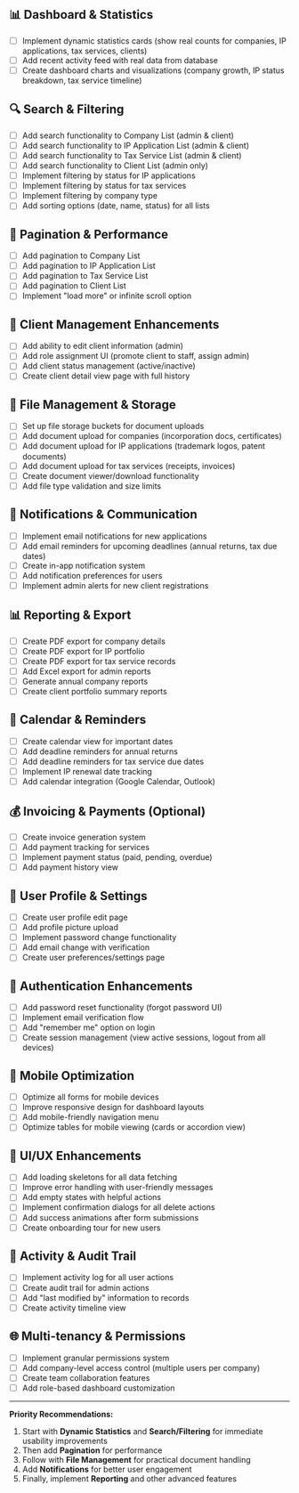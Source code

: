 ## 📊 Dashboard & Statistics
- [ ] Implement dynamic statistics cards (show real counts for companies, IP applications, tax services, clients)
- [ ] Add recent activity feed with real data from database
- [ ] Create dashboard charts and visualizations (company growth, IP status breakdown, tax service timeline)

## 🔍 Search & Filtering
- [ ] Add search functionality to Company List (admin & client)
- [ ] Add search functionality to IP Application List (admin & client)
- [ ] Add search functionality to Tax Service List (admin & client)
- [ ] Add search functionality to Client List (admin only)
- [ ] Implement filtering by status for IP applications
- [ ] Implement filtering by status for tax services
- [ ] Implement filtering by company type
- [ ] Add sorting options (date, name, status) for all lists

## 📄 Pagination & Performance
- [ ] Add pagination to Company List
- [ ] Add pagination to IP Application List
- [ ] Add pagination to Tax Service List
- [ ] Add pagination to Client List
- [ ] Implement "load more" or infinite scroll option

## 👥 Client Management Enhancements
- [ ] Add ability to edit client information (admin)
- [ ] Add role assignment UI (promote client to staff, assign admin)
- [ ] Add client status management (active/inactive)
- [ ] Create client detail view page with full history

## 📁 File Management & Storage
- [ ] Set up file storage buckets for document uploads
- [ ] Add document upload for companies (incorporation docs, certificates)
- [ ] Add document upload for IP applications (trademark logos, patent documents)
- [ ] Add document upload for tax services (receipts, invoices)
- [ ] Create document viewer/download functionality
- [ ] Add file type validation and size limits

## 📧 Notifications & Communication
- [ ] Implement email notifications for new applications
- [ ] Add email reminders for upcoming deadlines (annual returns, tax due dates)
- [ ] Create in-app notification system
- [ ] Add notification preferences for users
- [ ] Implement admin alerts for new client registrations

## 📊 Reporting & Export
- [ ] Create PDF export for company details
- [ ] Create PDF export for IP portfolio
- [ ] Create PDF export for tax service records
- [ ] Add Excel export for admin reports
- [ ] Generate annual company reports
- [ ] Create client portfolio summary reports

## 📅 Calendar & Reminders
- [ ] Create calendar view for important dates
- [ ] Add deadline reminders for annual returns
- [ ] Add deadline reminders for tax service due dates
- [ ] Implement IP renewal date tracking
- [ ] Add calendar integration (Google Calendar, Outlook)

## 💰 Invoicing & Payments (Optional)
- [ ] Create invoice generation system
- [ ] Add payment tracking for services
- [ ] Implement payment status (paid, pending, overdue)
- [ ] Add payment history view

## 👤 User Profile & Settings
- [ ] Create user profile edit page
- [ ] Add profile picture upload
- [ ] Implement password change functionality
- [ ] Add email change with verification
- [ ] Create user preferences/settings page

## 🔐 Authentication Enhancements
- [ ] Add password reset functionality (forgot password UI)
- [ ] Implement email verification flow
- [ ] Add "remember me" option on login
- [ ] Create session management (view active sessions, logout from all devices)

## 📱 Mobile Optimization
- [ ] Optimize all forms for mobile devices
- [ ] Improve responsive design for dashboard layouts
- [ ] Add mobile-friendly navigation menu
- [ ] Optimize tables for mobile viewing (cards or accordion view)

## 🎨 UI/UX Enhancements
- [ ] Add loading skeletons for all data fetching
- [ ] Improve error handling with user-friendly messages
- [ ] Add empty states with helpful actions
- [ ] Implement confirmation dialogs for all delete actions
- [ ] Add success animations after form submissions
- [ ] Create onboarding tour for new users

## 🔔 Activity & Audit Trail
- [ ] Implement activity log for all user actions
- [ ] Create audit trail for admin actions
- [ ] Add "last modified by" information to records
- [ ] Create activity timeline view

## 🌐 Multi-tenancy & Permissions
- [ ] Implement granular permissions system
- [ ] Add company-level access control (multiple users per company)
- [ ] Create team collaboration features
- [ ] Add role-based dashboard customization

---

**Priority Recommendations:**
1. Start with **Dynamic Statistics** and **Search/Filtering** for immediate usability improvements
2. Then add **Pagination** for performance
3. Follow with **File Management** for practical document handling
4. Add **Notifications** for better user engagement
5. Finally, implement **Reporting** and other advanced features
